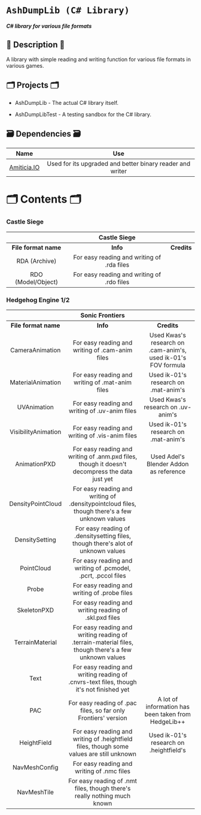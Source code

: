 # `AshDumpLib (C# Library)`

**_C# library for various file formats_**

## 📜 Description 📜

A library with simple reading and writing function for various file formats in various games.

## 🗂️ Projects 🗂️

- AshDumpLib - The actual C# library itself.

- AshDumpLibTest - A testing sandbox for the C# library.

## 🗃 Dependencies 🗃

|                                                     Name                                                      |                            Use                            |
| :-----------------------------------------------------------------------------------------------------------: | :-------------------------------------------------------: |
| [Amiticia.IO](<[https://github.com/tge-was-taken/Amicitia.IO](https://github.com/tge-was-taken/Amicitia.IO)>) | Used for its upgraded and better binary reader and writer |

# 🗂️ Contents 🗂️

### Castle Siege

|                      |              **Castle Siege**              |             |
| :------------------: | :----------------------------------------: | :---------: |
| **File format name** |                  **Info**                  | **Credits** |
|    RDA (Archive)     | For easy reading and writing of .rda files |             |
|  RDO (Model/Object)  | For easy reading and writing of .rdo files |             |

### Hedgehog Engine 1/2

|                      |                                         **Sonic Frontiers**                                          |                                                               |
| :------------------: | :--------------------------------------------------------------------------------------------------: | :-----------------------------------------------------------: |
| **File format name** |                                               **Info**                                               |                          **Credits**                          |
|   CameraAnimation    |                           For easy reading and writing of .cam-anim files                            | Used Kwas's research on .cam-anim's, used ik-01's FOV formula |
|  MaterialAnimation   |                           For easy reading and writing of .mat-anim files                            |             Used ik-01's research on .mat-anim's              |
|     UVAnimation      |                            For easy reading and writing of .uv-anim files                            |              Used Kwas's research on .uv-anim's               |
| VisibilityAnimation  |                           For easy reading and writing of .vis-anim files                            |             Used ik-01's research on .mat-anim's              |
|     AnimationPXD     |    For easy reading and writing of .anm.pxd files, though it doesn't decompress the data just yet    |            Used Adel's Blender Addon as reference             |
|  DensityPointCloud   |    For easy reading and writing of .densitypointcloud files, though there's a few unknown values     |                                                               |
|    DensitySetting    |           For easy reading of .densitysetting files, though there's alot of unknown values           |                                                               |
|      PointCloud      |                    For easy reading and writing of .pcmodel, .pcrt, .pccol files                     |                                                               |
|        Probe         |                             For easy reading and writing of .probe files                             |                                                               |
|     SkeletonPXD      |                        For easy reading and writing reading of .skl.pxd files                        |                                                               |
|   TerrainMaterial    | For easy reading and writing reading of .terrain-material files, though there's a few unknown values |                                                               |
|         Text         |       For easy reading and writing reading of .cnvrs-text files, though it's not finished yet        |                                                               |
|         PAC          |                    For easy reading of .pac files, so far only Frontiers' version                    |      A lot of information has been taken from HedgeLib++      |
|     HeightField      |       For easy reading and writing of .heightfield files, though some values are still unknown       |            Used ik-01's research on .heightfield's            |
|    NavMeshConfig     |                              For easy reading and writing of .nmc files                              |                                                               |
|     NavMeshTile      |               For easy reading of .nmt files, though there's really nothing much known               |                                                               |
